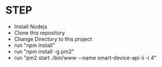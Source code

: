 <h1>STEP</h1>
<ul>
<li> Install Nodejs</li>
<li> Clone this repository</li>
<li> Change Directory to this project </li>
<li> run "npm install"
<li> run "npm install -g pm2"</li>
<li> run "pm2 start ./bin/www --name smart-device-api-ii -i 4"
</ul>